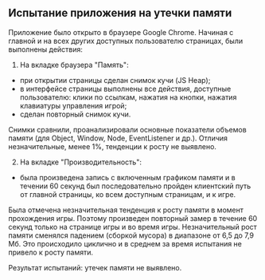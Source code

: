 ## Испытание приложения на утечки памяти

Приложение было открыто в браузере Google Chrome. Начиная с главной и на всех других доступных пользователю страницах, были выполнены действия:

1. На вкладке браузера "Память":

-   при открытии страницы сделан снимок кучи (JS Heap);
-   в интерфейсе страницы выполнены все действия, доступные пользователю: клики по ссылкам, нажатия на кнопки, нажатия клавиатуры управления игрой;
-   сделан повторный снимок кучи.

Снимки сравнили, проанализировали основные показатели объемов памяти (для Object, Window, Node, EventListener и др.).
Отличия незначительные, менее 1%, тенденции к росту не выявлено.

2. На вкладке "Производительность":

-   была произведена запись с включенным графиком памяти и в течении 60 секунд был последовательно пройден клиентский путь от главной страницы, ко всем доступным страницам, и к игре.

Была отмечена незначительная тенденция к росту памяти в момент прохождения игры. Поэтому произведен повторный замер в течение 60 секунд только на странице игры и во время игры. Незначительный рост памяти сменялся падением (сборкой мусора) в диапазоне от 6,5 до 7,9 Мб. Это происходило циклично и в среднем за время испытания не привело к росту памяти.

Результат испытаний: утечек памяти не выявлено.
